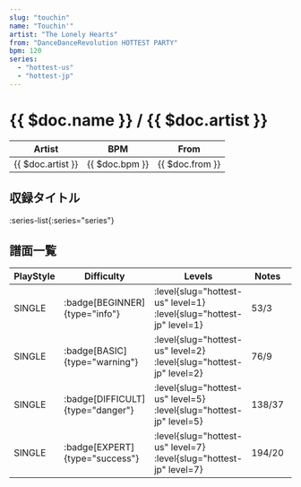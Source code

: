 ```yaml
---
slug: "touchin"
name: "Touchin'"
artist: "The Lonely Hearts"
from: "DanceDanceRevolution HOTTEST PARTY"
bpm: 120
series:
  - "hottest-us"
  - "hottest-jp"
---
```


# {{ $doc.name }} / {{ $doc.artist }}

|Artist|BPM|From|
|------|---|----|
|{{ $doc.artist }}|{{ $doc.bpm }}|{{ $doc.from }}|

## 収録タイトル

:series-list{:series="series"}

## 譜面一覧

|PlayStyle|Difficulty|Levels|Notes|Movie|
|---------|----------|------|-----|-----|
|SINGLE| :badge[BEGINNER]{type="info"}|<div class="field is-grouped is-grouped-multiline"> :level{slug="hottest-us" level=1} :level{slug="hottest-jp" level=1}</div>|53/3||
|SINGLE| :badge[BASIC]{type="warning"}|<div class="field is-grouped is-grouped-multiline"> :level{slug="hottest-us" level=2} :level{slug="hottest-jp" level=2}</div>|76/9||
|SINGLE| :badge[DIFFICULT]{type="danger"}|<div class="field is-grouped is-grouped-multiline"> :level{slug="hottest-us" level=5} :level{slug="hottest-jp" level=5}</div>|138/37||
|SINGLE| :badge[EXPERT]{type="success"}|<div class="field is-grouped is-grouped-multiline"> :level{slug="hottest-us" level=7} :level{slug="hottest-jp" level=7}</div>|194/20||
